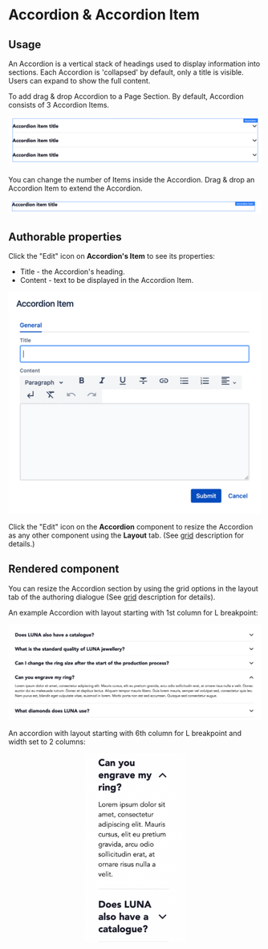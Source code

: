 # Accordion & Accordion Item

## Usage
An Accordion is a vertical stack of headings used to display information into sections. Each Accordion is 'collapsed' by default, only a title is visible. Users can expand to show the full content. 

To add drag & drop Accordion to a Page Section. By default, Accordion consists of 3 Accordion Items. 

<p align="center" width="100%">
    <img src="./accordion.jpg" alt="Accordion">
</p>

You can change the number of Items inside the Accordion. Drag & drop an Accordion Item to extend the Accordion.

<p align="center" width="100%">
    <img src="./accordion-item.jpg" alt="Accordion Item">
</p>


## Authorable properties
Click the "Edit" icon on **Accordion's Item** to see its properties:

- Title - the Accordion's heading.
- Content - text to be displayed in the Accordion Item.

<p align="center" width="100%">
    <img src="./dialog-accordion-item.jpg" alt="Accordion Item" width="700px">
</p>


Click the "Edit" icon on the **Accordion** component to resize the Accordion as any other component using the **Layout** tab. (See [grid](../grid) description for details.)

## Rendered component
You can resize the Accordion section by using the grid options in the layout tab of the authoring dialogue (See [grid](../grid) description for details).

An example Accordion with layout starting with 1st column for L breakpoint:

<p align="center" width="100%">
    <img src="./12-col-acc.jpg" alt="Accordion: 12 cols example">
</p>

An accordion with layout starting with 6th column for L breakpoint and width set to 2 columns:

<p align="center" width="100%">
    <img src="./6-col-accordion.jpg" alt="Accordion: 6 col wide example" width="200px">
</p>


